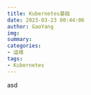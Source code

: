 ```yaml
---
title: Kubernetes基础
date: 2023-03-23 00:44:06
author: GaoYang
img:
summary: 
categories:
- 运维
tags:
- Kubernetes
---
```

asd